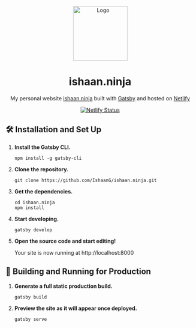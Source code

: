 <div align="center">
  <img alt="Logo" src="https://raw.githubusercontent.com/IshaanG/ishaan.ninja/master/src/images/logo.png" width="145" />
</div>
<h1 align="center">
  ishaan.ninja
</h1>
<p align="center">
  My personal website <a href="https://ishaan.ninja/" target="_blank">ishaan.ninja</a> built with <a href="https://www.gatsbyjs.org/" target="_blank">Gatsby</a> and hosted on <a href="https://www.netlify.com/" target="_blank">Netlify</a>
</p>
<p align="center">
  <a href="https://app.netlify.com/sites/ishaan/deploys" target="_blank">
    <img src="https://api.netlify.com/api/v1/badges/bd482b4e-8a44-4ed8-ba9a-661ae09e95a0/deploy-status" alt="Netlify Status" />
  </a>
</p>

## 🛠 Installation and Set Up

1.  **Install the Gatsby CLI.**

    ```shell
    npm install -g gatsby-cli
    ```

2.  **Clone the repository.**

    ```shell
    git clone https://github.com/IshaanG/ishaan.ninja.git
    ```

3.  **Get the dependencies.**

    ```shell
    cd ishaan.ninja
    npm install
    ```

4.  **Start developing.**

    ```shell
    gatsby develop
    ```

5.  **Open the source code and start editing!**

    Your site is now running at http://localhost:8000

## 🚀 Building and Running for Production

1. **Generate a full static production build.**

   ```shell
   gatsby build
   ```

1. **Preview the site as it will appear once deployed.**

   ```shell
   gatsby serve
   ```

